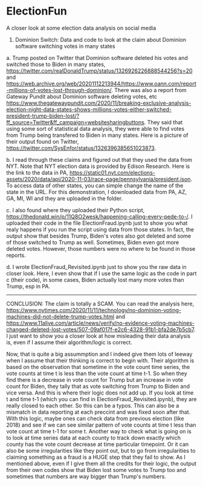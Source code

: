 # ElectionFun
A closer look at some election data analysis on social media

1. Dominion Switch: Data and code to look at the claim about Dominion software switching votes in many states

a. Trump posted on Twitter that Dominion software deleted his votes and switched those to Biden in many states, https://twitter.com/realDonaldTrump/status/1326926226888544256?s=20 and https://web.archive.org/web/20201112213944/https://www.oann.com/report-millions-of-votes-lost-through-dominion/. There was also a report from Gateway Pundit about Dominion software deleting votes, etc https://www.thegatewaypundit.com/2020/11/breaking-exclusive-analysis-election-night-data-states-shows-millions-votes-either-switched-president-trump-biden-lost/?ff_source=Twitter&ff_campaign=websitesharingbuttons. They said that using some sort of statistical data analysis, they were able to find votes from Trump being transfered to Biden in many states. Here is a picture of their output found on Twitter, https://twitter.com/SysEnfor/status/1326396385651023873. 

b. I read through these claims and figured out that they used the data from NYT. Note that NYT election data is provided by Edison Research. Here is the link to the data in PA, https://static01.nyt.com/elections-assets/2020/data/api/2020-11-03/race-page/pennsylvania/president.json. To access data of other states, you can simple change the name of the state in the URL. For this demonstration, I downloaded data from PA, AZ, GA, MI, WI and they are uploaded in the folder. 

c. I also found where they uploaded their Python script, https://thedonald.win/p/11Q8O2wesk/happening-calling-every-pede-to-/. I uploaded their code in the file ElectionFraud.ipynb just to show you what realy happens if you run the script using data from those states. In fact, the output show that besides Trump, Biden's votes also got deleted and some of those switched to Trump as well. Sometimes, Biden even got more deleted votes. However, those numbers were no where to be found in those reports. 

d. I wrote ElectionFraud_Revisited.ipynb just to show you the raw data in closer look. Here, I even show that if I use the same logic as the code in part c (their code), in some cases, Biden actually lost many more votes than Trump, esp in PA.

____________________________________________________
CONCLUSION: The claim is totally a SCAM. You can read the analysis here, https://www.nytimes.com/2020/11/11/technology/no-dominion-voting-machines-did-not-delete-trump-votes.html and https://www.11alive.com/article/news/verify/no-evidence-voting-machines-changed-deleted-lost-votes/507-09af017f-e2c6-4328-91b1-bfa2de7b5cb7. I just want to show you a closer look at how misleading their data analysis is, even if I assume their algorithm/logic is correct. 

Now, that is quite a big assummption and I indeed give them lots of leeway when I assume that their thinking is correct to begin with. Their algorithm is based on the observation that sometime in the vote count time series, the vote counts at time t is less than the vote count at time t-1. So when they find there is a decrease in vote count for Trump but an increase in vote count for Biden, they tally that as vote switching from Trump to Biden and vice versa. And this is where their logic does not add up. If you look at time t and time t-1 (which you can find in ElectionFraud_Revisited.ipynb), they are really closed to each other. So this can be a typos. This can also be a mismatch in data reporting at each preccint and was fixed soon after that. With this logic, maybe ones can check data from previous election (like 2018) and see if we can see similar pattern of vote counts at time t less than vote count at time t-1 for some t. Another way to check what is going on is to look at time series data at each county to track down exactly which county has the vote count decrease at time particular timepoint. Or it can also be some irregularities like they point out, but to go from irregularities to claiming something as a fraud is a HUGE step that they fail to show. As I mentioned above, even if I give them all the credits for their logic, the output from their own codes show that Biden lost some votes to Trump too and sometimes that numbers are way bigger than Trump's numbers. 

